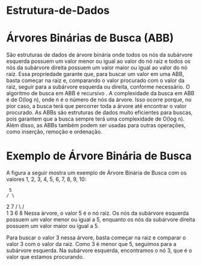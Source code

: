 # Estrutura-de-Dados

# Árvores Binárias de Busca (ABB) 
São estruturas de dados de árvore binária onde todos os nós da subárvore esquerda possuem um valor menor ou igual ao valor do nó raiz e todos os nós da subárvore direita possuem um valor maior ou igual ao valor do nó raiz.
Essa propriedade garante que, para buscar um valor em uma ABB, basta começar na raiz e, comparando o valor procurado com o valor da raiz, seguir para a subárvore esquerda ou direita, conforme necessário. O algoritmo de busca em ABB é recursivo .
A complexidade da busca em ABB é de O(log n), onde n é o número de nós da árvore. Isso ocorre porque, no pior caso, a busca terá que percorrer toda a árvore até encontrar o valor procurado.
As ABBs são estruturas de dados muito eficientes para buscas, pois garantem que a busca sempre terá uma complexidade de O(log n). Além disso, as ABBs também podem ser usadas para outras operações, como inserção, remoção e ordenação.
# Exemplo de Árvore Binária de Busca

A figura a seguir mostra um exemplo de Árvore Binária de Busca com os valores 1, 2, 3, 4, 5, 6, 7, 8, 9, 10:

     5
    / \
   2   7
  / \  / \
 1   3 6  8
Nessa árvore, o valor 5 é o nó raiz. Os nós da subárvore esquerda possuem um valor menor ou igual a 5, enquanto os nós da subárvore direita possuem um valor maior ou igual a 5.

Para buscar o valor 3 nessa árvore, basta começar na raiz e comparar o valor 3 com o valor da raiz. Como 3 é menor que 5, seguimos para a subárvore esquerda. Na subárvore esquerda, encontramos o nó 3, que é o valor que estamos procurando.
